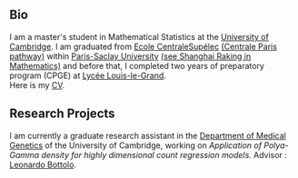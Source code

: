 ## Bio

I am a master's student in Mathematical Statistics at the [University of Cambridge](http://www.dpmms.cam.ac.uk/). I am graduated from [Ecole CentraleSupélec](https://en.wikipedia.org/wiki/CentraleSup%C3%A9lec) [(Centrale Paris pathway)](https://en.wikipedia.org/wiki/%C3%89cole_Centrale_Paris) within [Paris-Saclay University](https://en.wikipedia.org/wiki/Paris-Saclay_University) [(see Shanghai Raking in Mathematics)](http://www.shanghairanking.com/Shanghairanking-Subject-Rankings/mathematics.html) and before that, I completed two years of preparatory program (CPGE) at [Lycée Louis-le-Grand](https://en.wikipedia.org/wiki/Lyc%C3%A9e_Louis-le-Grand).  
Here is my [CV](CV-Github.pdf).

## Research Projects

I am currently a graduate research assistant in the [Department of Medical Genetics](https://medgen.medschl.cam.ac.uk/) of the University of Cambridge, working on *Application of Polya-Gamma density for highly dimensional count regression models.* 
Advisor : [Leonardo Bottolo](https://www.c2d3.cam.ac.uk/directory/266/dr-leonardo-bottolo).


